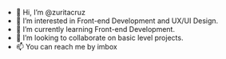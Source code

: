 - 👋 Hi, I’m @zuritacruz
- 👀 I’m interested in Front-end Development and UX/UI Design.
- 🌱 I’m currently learning Front-end Development.
- 💞️ I’m looking to collaborate on basic level projects.
- 📫 You can reach me by imbox

<!---
zuritacruz/zuritacruz is a ✨ special ✨ repository because its `README.md` (this file) appears on your GitHub profile.
You can click the Preview link to take a look at your changes.
--->
